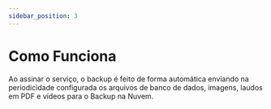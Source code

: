 ```yaml
---
sidebar_position: 3
---
```


# Como Funciona

Ao assinar o serviço, o backup é feito de forma automática enviando na periodicidade configurada os arquivos de banco de dados, imagens, laudos em PDF e vídeos para o Backup na Nuvem.
